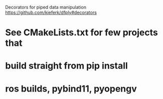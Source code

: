 
Decorators for piped data manipulation
https://github.com/kieferk/dfply#decorators

# See CMakeLists.txt for few projects that
# build straight from pip install
# ros builds, pybind11, pyopengv

